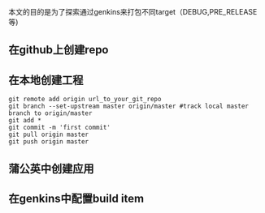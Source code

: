 本文的目的是为了探索通过genkins来打包不同target（DEBUG,PRE_RELEASE等)

## 在github上创建repo
## 在本地创建工程
```
git remote add origin url_to_your_git_repo
git branch --set-upstream master origin/master #track local master branch to origin/master
git add *
git commit -m 'first commit'
git pull origin master
git push origin master
```

## 蒲公英中创建应用

## 在genkins中配置build item
